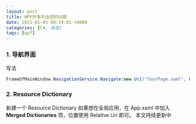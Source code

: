 ```yaml
---
layout: post
title: WPF开发中出现的问题
date: 2021-01-03 08:19:02 +0800
categories: [C#, 桌面]
tags: [wpf]
---
```

###  1. 导航界面
写法
```c#
FrameOfMainWindow.NavigationService.Navigate(new Uri("YourPage.xaml", UriKind.Relative));
```

### 2. Resource Dictionary
新建一个 Resource Dictionary 如果想在全局应用，在 App.xaml 中加入 **Merged Dictionaries** 项，位置使用 Relative Uri 即可。
本文持续更新中

<script src="https://utteranc.es/client.js"
        repo="laipuran/laipuran.github.io"
        issue-term="title"
        label="💬Comment"
        theme="github-dark"
        crossorigin="anonymous"
        async>
</script>
